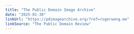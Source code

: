 ```yaml
---
title: "The Public Domain Image Archive"
date: "2025-01-30"
linkUrl: "https://pdimagearchive.org/?ref=rogerwong.me"
linkSource: "The Public Domain Review"
---
```

